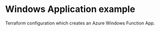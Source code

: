 # Windows Application example

Terraform configuration which creates an Azure Windows Function App.

